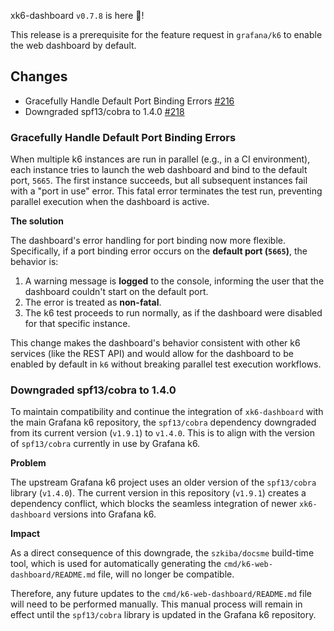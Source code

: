 xk6-dashboard `v0.7.8` is here 🎉!

This release is a prerequisite for the feature request in `grafana/k6` to enable the web dashboard by default.

## Changes

* Gracefully Handle Default Port Binding Errors [#216](https://github.com/grafana/xk6-dashboard/pull/216)
* Downgraded spf13/cobra to 1.4.0 [#218](https://github.com/grafana/xk6-dashboard/pull/218)


### Gracefully Handle Default Port Binding Errors

When multiple k6 instances are run in parallel (e.g., in a CI environment), each instance tries to launch the web dashboard and bind to the default port, `5665`. The first instance succeeds, but all subsequent instances fail with a "port in use" error. This fatal error terminates the test run, preventing parallel execution when the dashboard is active.

**The solution**

The dashboard's error handling for port binding now more flexible. Specifically, if a port binding error occurs on the **default port (`5665`)**, the behavior is:

1.  A warning message is **logged** to the console, informing the user that the dashboard couldn't start on the default port.
2.  The error is treated as **non-fatal**.
3.  The k6 test proceeds to run normally, as if the dashboard were disabled for that specific instance.

This change makes the dashboard's behavior consistent with other k6 services (like the REST API) and would allow for the dashboard to be enabled by default in `k6` without breaking parallel test execution workflows.

### Downgraded spf13/cobra to 1.4.0

To maintain compatibility and continue the integration of `xk6-dashboard` with the main Grafana k6 repository, the `spf13/cobra` dependency downgraded from its current version (`v1.9.1`) to `v1.4.0`. This is to align with the version of `spf13/cobra` currently in use by Grafana k6.

**Problem**

The upstream Grafana k6 project uses an older version of the `spf13/cobra` library (`v1.4.0`). The current version in this repository (`v1.9.1`) creates a dependency conflict, which blocks the seamless integration of newer `xk6-dashboard` versions into Grafana k6.

**Impact**

As a direct consequence of this downgrade, the `szkiba/docsme` build-time tool, which is used for automatically generating the `cmd/k6-web-dashboard/README.md` file, will no longer be compatible.

Therefore, any future updates to the `cmd/k6-web-dashboard/README.md` file will need to be performed manually. This manual process will remain in effect until the `spf13/cobra` library is updated in the Grafana k6 repository.

